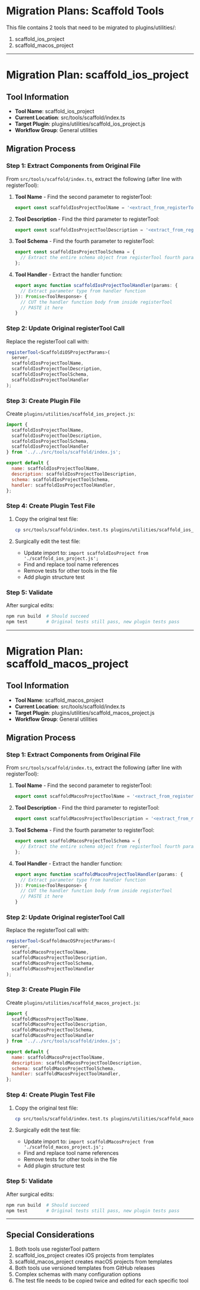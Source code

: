 # Migration Plans: Scaffold Tools

This file contains 2 tools that need to be migrated to plugins/utilities/:

1. scaffold_ios_project
2. scaffold_macos_project

---

# Migration Plan: scaffold_ios_project

## Tool Information
- **Tool Name**: scaffold_ios_project
- **Current Location**: src/tools/scaffold/index.ts
- **Target Plugin**: plugins/utilities/scaffold_ios_project.js
- **Workflow Group**: General utilities

## Migration Process

### Step 1: Extract Components from Original File

From `src/tools/scaffold/index.ts`, extract the following (after line with registerTool):

1. **Tool Name** - Find the second parameter to registerTool:
   ```typescript
   export const scaffoldIosProjectToolName = '<extract_from_registerTool_second_param>';
   ```

2. **Tool Description** - Find the third parameter to registerTool:
   ```typescript
   export const scaffoldIosProjectToolDescription = '<extract_from_registerTool_third_param>';
   ```

3. **Tool Schema** - Find the fourth parameter to registerTool:
   ```typescript
   export const scaffoldIosProjectToolSchema = {
     // Extract the entire schema object from registerTool fourth param
   };
   ```

4. **Tool Handler** - Extract the handler function:
   ```typescript
   export async function scaffoldIosProjectToolHandler(params: {
     // Extract parameter type from handler function
   }): Promise<ToolResponse> {
     // CUT the handler function body from inside registerTool
     // PASTE it here
   }
   ```

### Step 2: Update Original registerTool Call

Replace the registerTool call with:
```typescript
registerTool<ScaffoldiOSProjectParams>(
  server,
  scaffoldIosProjectToolName,
  scaffoldIosProjectToolDescription,
  scaffoldIosProjectToolSchema,
  scaffoldIosProjectToolHandler
);
```

### Step 3: Create Plugin File

Create `plugins/utilities/scaffold_ios_project.js`:
```javascript
import {
  scaffoldIosProjectToolName,
  scaffoldIosProjectToolDescription,
  scaffoldIosProjectToolSchema,
  scaffoldIosProjectToolHandler
} from '../../src/tools/scaffold/index.js';

export default {
  name: scaffoldIosProjectToolName,
  description: scaffoldIosProjectToolDescription,
  schema: scaffoldIosProjectToolSchema,
  handler: scaffoldIosProjectToolHandler,
};
```

### Step 4: Create Plugin Test File

1. Copy the original test file:
   ```bash
   cp src/tools/scaffold/index.test.ts plugins/utilities/scaffold_ios_project.test.ts
   ```

2. Surgically edit the test file:
   - Update import to: `import scaffoldIosProject from './scaffold_ios_project.js';`
   - Find and replace tool name references
   - Remove tests for other tools in the file
   - Add plugin structure test

### Step 5: Validate

After surgical edits:
```bash
npm run build  # Should succeed
npm test       # Original tests still pass, new plugin tests pass
```

---

# Migration Plan: scaffold_macos_project

## Tool Information
- **Tool Name**: scaffold_macos_project
- **Current Location**: src/tools/scaffold/index.ts
- **Target Plugin**: plugins/utilities/scaffold_macos_project.js
- **Workflow Group**: General utilities

## Migration Process

### Step 1: Extract Components from Original File

From `src/tools/scaffold/index.ts`, extract the following (after line with registerTool):

1. **Tool Name** - Find the second parameter to registerTool:
   ```typescript
   export const scaffoldMacosProjectToolName = '<extract_from_registerTool_second_param>';
   ```

2. **Tool Description** - Find the third parameter to registerTool:
   ```typescript
   export const scaffoldMacosProjectToolDescription = '<extract_from_registerTool_third_param>';
   ```

3. **Tool Schema** - Find the fourth parameter to registerTool:
   ```typescript
   export const scaffoldMacosProjectToolSchema = {
     // Extract the entire schema object from registerTool fourth param
   };
   ```

4. **Tool Handler** - Extract the handler function:
   ```typescript
   export async function scaffoldMacosProjectToolHandler(params: {
     // Extract parameter type from handler function
   }): Promise<ToolResponse> {
     // CUT the handler function body from inside registerTool
     // PASTE it here
   }
   ```

### Step 2: Update Original registerTool Call

Replace the registerTool call with:
```typescript
registerTool<ScaffoldmacOSProjectParams>(
  server,
  scaffoldMacosProjectToolName,
  scaffoldMacosProjectToolDescription,
  scaffoldMacosProjectToolSchema,
  scaffoldMacosProjectToolHandler
);
```

### Step 3: Create Plugin File

Create `plugins/utilities/scaffold_macos_project.js`:
```javascript
import {
  scaffoldMacosProjectToolName,
  scaffoldMacosProjectToolDescription,
  scaffoldMacosProjectToolSchema,
  scaffoldMacosProjectToolHandler
} from '../../src/tools/scaffold/index.js';

export default {
  name: scaffoldMacosProjectToolName,
  description: scaffoldMacosProjectToolDescription,
  schema: scaffoldMacosProjectToolSchema,
  handler: scaffoldMacosProjectToolHandler,
};
```

### Step 4: Create Plugin Test File

1. Copy the original test file:
   ```bash
   cp src/tools/scaffold/index.test.ts plugins/utilities/scaffold_macos_project.test.ts
   ```

2. Surgically edit the test file:
   - Update import to: `import scaffoldMacosProject from './scaffold_macos_project.js';`
   - Find and replace tool name references
   - Remove tests for other tools in the file
   - Add plugin structure test

### Step 5: Validate

After surgical edits:
```bash
npm run build  # Should succeed
npm test       # Original tests still pass, new plugin tests pass
```

---

## Special Considerations

1. Both tools use registerTool pattern
2. scaffold_ios_project creates iOS projects from templates
3. scaffold_macos_project creates macOS projects from templates
4. Both tools use versioned templates from GitHub releases
5. Complex schemas with many configuration options
6. The test file needs to be copied twice and edited for each specific tool